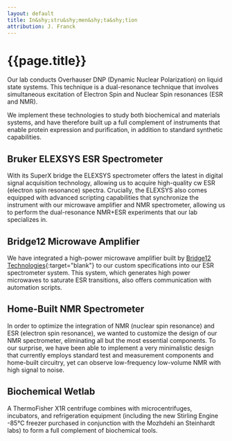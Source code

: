 ```yaml
---
layout: default
title: In&shy;stru&shy;men&shy;ta&shy;tion
attribution: J. Franck
---
```

# {{page.title}}


Our lab conducts Overhauser DNP (Dynamic Nuclear
Polarization) on liquid state systems.
This technique is a dual-resonance technique that
involves simultaneous excitation of Electron Spin and
Nuclear Spin resonances (ESR and NMR).

We implement these technologies to study both
biochemical and materials systems,
and have therefore built up a full complement of
instruments that enable protein expression and
purification,
in addition to standard synthetic capabilities.

## Bruker ELEXSYS ESR Spectrometer

With its SuperX bridge the ELEXSYS spectrometer offers
the latest in digital signal acquisition technology,
allowing us to acquire high-quality cw ESR (electron
spin resonance) spectra.
Crucially, the ELEXSYS also comes equipped with
advanced scripting capabilities that synchronize the
instrument with our microwave amplifier and NMR
spectrometer,
allowing us to perform the dual-resonance NMR+ESR
experiments that our lab specializes in.

## Bridge12 Microwave Amplifier

We have integrated a high-power microwave amplifier built by
[Bridge12 Technologies](http://www.bridge12.com/){:target="blank"}
to our custom specifications
into our ESR spectrometer system.
This system,
which generates high power microwaves to saturate ESR
transitions,
also offers communication with automation scripts.

## Home-Built NMR Spectrometer

In order to optimize the integration of 
NMR (nuclear spin resonance) and ESR (electron spin resonance),
we wanted to customize the design of our NMR spectrometer,
eliminating all but the most essential components.
To our surprise, we have been able to implement a very
minimalistic design that currently employs standard
test and measurement components and home-built
circuitry,
yet can observe low-frequency low-volume NMR with high
signal to noise.

## Biochemical Wetlab

A ThermoFisher X1R centrifuge combines with
microcentrifuges, incubators, and refrigeration
equipment (including the new Stirling Engine -85°C
freezer purchased in conjunction with the Mozhdehi an
Steinhardt labs) to form a full complement of
biochemical tools.
